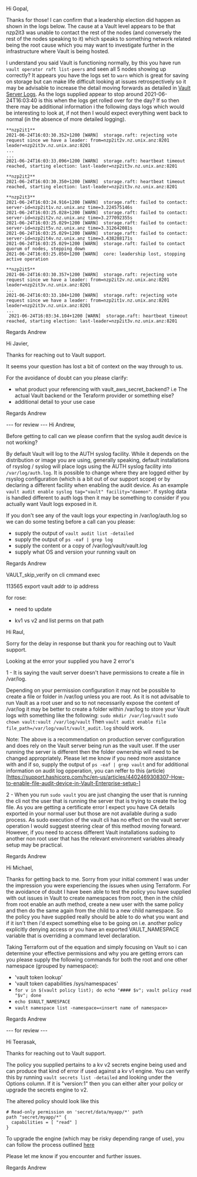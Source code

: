 Hi Gopal,

Thanks for those! I can confirm that a leadership election did happen as shown in the logs below. The cause at a Vault level appears to be that nzp2it3 was unable to contact the rest of the nodes (and conversely the rest of the nodes speaking to it) which speaks to something network related being the root cause which you may want to investigate further in the infrastructure where Vault is being hosted. 

I understand you said Vault is functioning normally, by this you have run `vault operator raft list-peers` and seen all 5 nodes showing up correctly? It appears you have the logs set to `warn` which is great for saving on storage but can make life difficult looking at issues retrospectively so it may be advisable to increase the detail moving forwards as detailed in [Vault Server Logs](https://learn.hashicorp.com/tutorials/vault/troubleshooting-vault#vault-server-logs). As the logs supplied appear to stop around 2021-06-24T16:03:40 is this when the logs get rolled over for the day? If so then there may be additional information i the following days logs which would be interesting to look at, if not then I would expect everything went back to normal (in the absence of more detailed logging). 

```
**nzp2it1**
2021-06-24T16:03:30.352+1200 [WARN]  storage.raft: rejecting vote request since we have a leader: from=nzp2it2v.nz.unix.anz:8201 leader=nzp2it3v.nz.unix.anz:8201
...
...
2021-06-24T16:03:33.096+1200 [WARN]  storage.raft: heartbeat timeout reached, starting election: last-leader=nzp2it3v.nz.unix.anz:8201

**nzp2it2**
2021-06-24T16:03:30.350+1200 [WARN]  storage.raft: heartbeat timeout reached, starting election: last-leader=nzp2it3v.nz.unix.anz:8201

**nzp2it3**
2021-06-24T16:03:24.916+1200 [WARN]  storage.raft: failed to contact: server-id=nzp2it1v.nz.unix.anz time=3.224575146s
2021-06-24T16:03:25.028+1200 [WARN]  storage.raft: failed to contact: server-id=nzp2it2v.nz.unix.anz time=3.277092355s
2021-06-24T16:03:25.029+1200 [WARN]  storage.raft: failed to contact: server-id=nzp2it5v.nz.unix.anz time=3.312642081s
2021-06-24T16:03:25.029+1200 [WARN]  storage.raft: failed to contact: server-id=nzp2it4v.nz.unix.anz time=3.438288171s
2021-06-24T16:03:25.029+1200 [WARN]  storage.raft: failed to contact quorum of nodes, stepping down
2021-06-24T16:03:25.050+1200 [WARN]  core: leadership lost, stopping active operation

**nzp2it5**
2021-06-24T16:03:30.357+1200 [WARN]  storage.raft: rejecting vote request since we have a leader: from=nzp2it2v.nz.unix.anz:8201 leader=nzp2it3v.nz.unix.anz:8201
...
2021-06-24T16:03:33.104+1200 [WARN]  storage.raft: rejecting vote request since we have a leader: from=nzp2it1v.nz.unix.anz:8201 leader=nzp2it3v.nz.unix.anz:8201
...
 2021-06-24T16:03:34.104+1200 [WARN]  storage.raft: heartbeat timeout reached, starting election: last-leader=nzp2it3v.nz.unix.anz:8201
 ```
 
 Regards
 Andrew
 
 
 Hi Javier,
 
 Thanks for reaching out to Vault support. 
 
 It seems your question has lost a bit of context on the way through to us. 
 
 For the avoidance of doubt can you please clarify:
 - what product your referencing with vault\_aws\_secret\_backend? i.e The actual Vault backend or the Teraform provider or something else?
 - additional detail to your use case 

Regards
Andrew
 
 
 
 
 --- for review ---
Hi Andrew,

Before getting to call can we please confirm that the syslog audit device is not working? 

By default Vault will log to the AUTH syslog facility. While it depends on the distribution or image you are using, generally speaking, default installations of rsyslog / syslog will place logs using the AUTH syslog facility into `/var/log/auth.log`. It is possible to change where they are logged either by rsyslog configuration (which is a bit out of our support scope) or by declaring a different facility when enabling the audit device. As an example `vault audit enable syslog tag="vault" facility="daemon"`.  If syslog data is handled different to auth logs then it may be something to consider if you actually want Vault logs exposed in it.

If you don't see any of the vault logs your expecting in /var/log/auth.log so we can do some testing before a call can you please:
- supply the output of `vault audit list -detailed`
- supply the output of `ps -eaf | grep log`
- supply the content or a copy of /var/log/vault/vault.log
- supply what OS and version your running vault on

Regards
Andrew



VAULT_skip_verify on cli cmmand exec

113565
export vault addr to ip address




for rose:
-  need to update 




- kv1 vs v2 and list perms on that path






Hi Raul,

Sorry for the delay in response but thank you for reaching out to Vault support.

Looking at the error your supplied you have 2 error's 

1 - It is saying the vault server doesn't have permissions to create a file in /var/log. 

Depending on your permission configuration it may not be possible to create a file or folder in /var/log unless you are root. As it is not advisable to run Vault as a root user and so to not necessarily expose the content of /var/log it may be better to create a folder within /var/log to store your Vault logs with something like the following:
`sudo mkdir /var/log/vault`
`sudo chown vault:vault /var/log/vault`
Then `vault audit enable file file_path=/var/log/vault/vault_audit.log`  should work. 

Note: The above is a recommendation on production server configuration and does rely on the Vault server being run as the vault user. If the user running the server is different then the folder ownership will need to be changed appropriately. Please let me know if you need more assistance with and if so, supply the output of `ps -eaf | grep vault` and for additional information on audit log opperation, you can reffer to this (article)[https://support.hashicorp.com/hc/en-us/articles/4402469308307-How-to-enable-file-audit-device-in-Vault-Enterprise-setup-]

2 - When you run `sudo vault` you are just changing the user that is running the cli not the user that is running the server that is trying to create the log file. As you are getting a certificate error I expect you have CA details exported in your normal user but those are not available during a sudo process. As sudo execution of the vault cli has no effect on the vault server operation I would suggest steering clear of this method moving forward. However, if you need to access different Vault installations sudoing to another non root user that has the relevant environment variables already setup may be practical. 

Regards
Andrew








Hi Michael,

Thanks for getting back to me. Sorry from your initial comment I was under the impression you were experiencing the issues when using Terraform. For the avoidance of doubt I have been able to test the policy you have supplied with out issues in Vault to create namespaces from root, then in the child from root enable an auth method, create a new user with the same policy and then do the same again from the child to a new child namespace. So the policy you have supplied really should be able to do what you want and if it isn't then i'd expect something else to be going on i.e. another policy explicitly denying access or you have an exported VAULT_NAMESPACE variable that is overriding a command level declaration.

Taking Terraform out of the equation and simply focusing on Vault so i can determine your effective permissions and why you are getting errors can you please supply the following commands for both the root and one other namespace (grouped by namespace):
 - 'vault token lookup'
- 'vault token capabilities /sys/namespaces'
- `for v in $(vault policy list); do echo "#### $v"; vault policy read "$v"; done`
- `echo $VAULT_NAMESPACE`
- `vault namespace list -namespace=<insert name of namespace>` 

Regards
Andrew





--- for review --- 

Hi Teerasak,

Thanks for reaching out to Vault support.

The policy you supplied pertains to a kv v2 secrets engine being used and can produce that kind of error if used against a kv v1 engine. You can verify this by running `vault secrets list -detailed` and looking under the Options column. If it is "version:1" then you can either alter your policy or upgrade the secrets engine to v2. 

The altered policy should look like this

```
# Read-only permission on 'secret/data/myapp/*' path
path "secret/myapp/*" {
  capabilities = [ "read" ]
}
```

To upgrade the engine (which may be risky depending range of use), you can follow the process outlined [here](https://www.vaultproject.io/docs/secrets/kv/kv-v2#upgrading-from-version-1)

Please let me know if you encounter and further issues.

Regards
Andrew